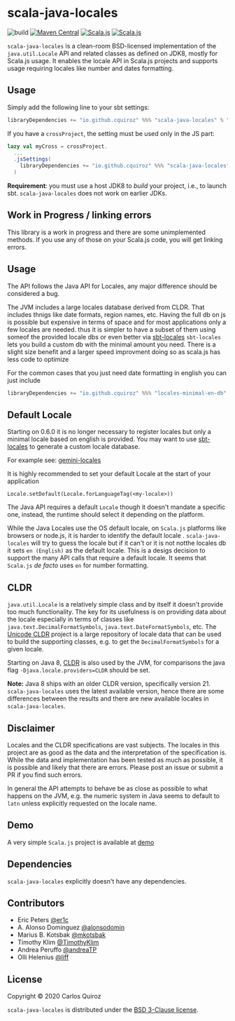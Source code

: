 # scala-java-locales

![build](https://github.com/cquiroz/scala-java-locales/workflows/build/badge.svg)
[![Maven Central](https://maven-badges.herokuapp.com/maven-central/io.github.cquiroz/scala-java-locales_sjs1_2.13/badge.svg)](https://maven-badges.herokuapp.com/maven-central/io.github.cquiroz/scala-java-locales_sjs1_2.13)
[![Scala.js](https://www.scala-js.org/assets/badges/scalajs-1.0.0.svg)](https://www.scala-js.org/)
[![Scala.js](https://www.scala-js.org/assets/badges/scalajs-0.6.29.svg)](https://www.scala-js.org/)

`scala-java-locales` is a clean-room BSD-licensed implementation of the `java.util.Locale` API and related classes as defined on JDK8, mostly for Scala.js usage. It enables the locale API in Scala.js projects and supports usage requiring locales like number and dates formatting.

## Usage

Simply add the following line to your sbt settings:

```scala
libraryDependencies += "io.github.cquiroz" %%% "scala-java-locales" % "1.0.0"
```

If you have a `crossProject`, the setting must be used only in the JS part:

```scala
lazy val myCross = crossProject.
  ...
  .jsSettings(
    libraryDependencies += "io.github.cquiroz" %%% "scala-java-locales" % "1.0.0"
  )
```

**Requirement**: you must use a host JDK8 to _build_ your project, i.e., to
launch sbt. `scala-java-locales` does not work on earlier JDKs.

## Work in Progress / linking errors

This library is a work in progress and there are some unimplemented methods. If you use any of those on your Scala.js code, you will get linking errors.

## Usage

The API follows the Java API for Locales, any major difference should be considered a bug.

The JVM includes a large locales database derived from CLDR. That includes thnigs like date
formats, region names, etc.
Having the full db on js is possible but expensive in terms of space and for most applications
only a few locales are needed. thus it is simpler to have a subset of them using someof the
provided locale dbs or even better via [sbt-locales](http://github.com/cquiroz/sbt-locales)
`sbt-locales` lets you build a custom db with the minimal amount you need. There is a slight
size benefit and a larger speed improvment doing so as scala.js has less code to optimize

For the common cases that you just need date formatting in english you can just include

```scala
libraryDependencies += "io.github.cquiroz" %%% "locales-minimal-en-db" % "1.0.0"
```

## Default Locale

Starting on 0.6.0 it is no longer necessary to register locales but only a minimal locale based on english is
provided. You may want to use [sbt-locales](https://github.com/cquiroz/sbt-locales) to generate
a custom locale database.

For example see:
[gemini-locales](https://github.com/gemini-hlsw/gemini-locales/)

It is highly recommended to set your default Locale at the start of your application
```
Locale.setDefault(Locale.forLanguageTag(<my-locale>))
```
The Java API requires a default `Locale` though it doesn't mandate a specific one, instead, the runtime should select it depending on the platform.

While the Java Locales use the OS default locale, on `Scala.js` platforms like browsers or node.js, it is harder to identify the default locale . `scala-java-locales` will try to guess the locale but if it can't or it is not notthe locales db it sets `en (English)` as the default locale. This is a desigs decision to support the many API calls that require a default locale. It seems that `Scala.js` _de facto_ uses `en` for number formatting.

## CLDR

`java.util.Locale` is a relatively simple class and by itself it doesn't provide too much functionality. The key for its usefulness is on providing data about the locale especially in terms of classes like `java.text.DecimalFormatSymbols`, `java.text.DateFormatSymbols`, etc. The [Unicode CLDR](http://cldr.unicode.org/) project is a large repository of locale data that can be used to build the supporting classes, e.g. to get the `DecimalFormatSymbols` for a given locale.

Starting on Java 8, [CLDR](https://docs.oracle.com/javase/8/docs/technotes/guides/intl/enhancements.8.html#cldr) is also used by the JVM, for comparisons the java flag `-Djava.locale.providers=CLDR` should be set.

**Note:** Java 8 ships with an older CLDR version, specifically version 21. `scala-java-locales` uses the latest available version, hence there are some differences between the results and there are new available locales in `scala-java-locales`.

## Disclaimer

Locales and the CLDR specifications are vast subjects. The locales in this project are as good as the data and the interpretation of the specification is. While the data and implementation has been tested as much as possible, it is possible and likely that there are errors. Please post an issue or submit a PR if you find such errors.

In general the API attempts to behave be as close as possible to what happens on the JVM, e.g. the numeric system in Java seems to default to `latn` unless explicitly requested on the locale name.

## Demo
A very simple `Scala.js` project is available at [demo](demo)

## Dependencies

`scala-java-locales` explicitly doesn't have any dependencies.

## Contributors

+ Eric Peters [@er1c](https://github.com/er1c)
+ A. Alonso Dominguez [@alonsodomin](https://github.com/alonsodomin)
+ Marius B. Kotsbak [@mkotsbak](https://github.com/mkotsbak)
+ Timothy Klim [@TimothyKlim](https://github.com/TimothyKlim)
+ Andrea Peruffo [@andreaTP](https://github.com/AndreaTP)
+ Olli Helenius [@liff](https://github.com/liff)

## License

Copyright &copy; 2020 Carlos Quiroz

`scala-java-locales` is distributed under the
[BSD 3-Clause license](./LICENSE.txt).
